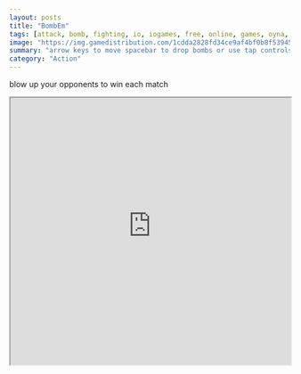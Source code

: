 ```yaml
---
layout: posts
title: "BombEm"
tags: [attack, bomb, fighting, io, iogames, free, online, games, oyna, game, free, games, play, play, games]
image: "https://img.gamedistribution.com/1cdda2828fd34ce9af4bf0b8f5394531.jpg"
summary: "arrow keys to move spacebar to drop bombs or use tap controls  free online games oyna game free games play play games"
category: "Action"
---
```


blow up your opponents to win each match

<iframe width="100%" height="480px;" src="https://html5.gamedistribution.com/1cdda2828fd34ce9af4bf0b8f5394531/"></iframe>